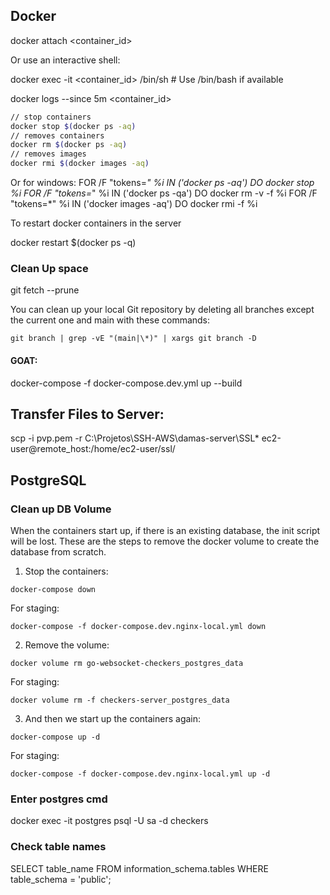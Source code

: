 ## Docker

docker attach <container_id>

Or use an interactive shell:

docker exec -it <container_id> /bin/sh  # Use /bin/bash if available


docker logs --since 5m <container_id>

```bash
// stop containers
docker stop $(docker ps -aq) 
// removes containers
docker rm $(docker ps -aq) 
// removes images
docker rmi $(docker images -aq) 
```

Or for windows:
FOR /F "tokens=*" %i IN ('docker ps -aq') DO docker stop %i
FOR /F "tokens=*" %i IN ('docker ps -qa') DO docker rm -v -f %i
FOR /F "tokens=*" %i IN ('docker images -aq') DO docker rmi -f %i 


To restart docker containers in the server 

docker restart $(docker ps -q)


### Clean Up space

git fetch --prune


You can clean up your local Git repository by deleting all branches except the current one and main with these commands:

    git branch | grep -vE "(main|\*)" | xargs git branch -D


#### GOAT:

docker-compose -f docker-compose.dev.yml up --build



## Transfer Files to Server:

scp -i pvp.pem -r C:\Projetos\SSH-AWS\damas-server\SSL\* ec2-user@remote_host:/home/ec2-user/ssl/



## PostgreSQL

### Clean up DB Volume
When the containers start up, if there is an existing database, the init script will be lost.
These are the steps to remove the docker volume to create the database from scratch.

1. Stop the containers:

```
docker-compose down
```

For staging:

```
docker-compose -f docker-compose.dev.nginx-local.yml down
```

2. Remove the volume:

```
docker volume rm go-websocket-checkers_postgres_data
```

For staging:
```
docker volume rm -f checkers-server_postgres_data
```

3. And then we start up the containers again:

```
docker-compose up -d
```

For staging:
```
docker-compose -f docker-compose.dev.nginx-local.yml up -d
```


### Enter postgres cmd

docker exec -it postgres psql -U sa -d checkers

### Check table names

SELECT table_name FROM information_schema.tables WHERE table_schema = 'public';